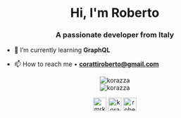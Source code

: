 <h1 align="center">Hi, I'm Roberto</h1>
<h3 align="center">A passionate developer from Italy</h3>

- 🌱 I’m currently learning **GraphQL**

- 📫 How to reach me • **corattiroberto@gmail.com**

<p align="center">
<img src="https://github-readme-stats.vercel.app/api?username=korazza&show_icons=true&theme=react" alt="korazza" />
<br>
<img src="https://github-readme-stats.vercel.app/api/top-langs/?username=korazza&layout=compact&hide=html&theme=react&card_width=445" alt="korazza" />
</p>

<p align="center">
<a href="https://twitter.com/mrkorazza" target="blank"><img align="center" src="https://cdn.jsdelivr.net/npm/simple-icons@3.0.1/icons/twitter.svg" alt="mrkorazza" height="30" width="30" /></a>
<a href="https://stackoverflow.com/users/korazza" target="blank"><img align="center" src="https://cdn.jsdelivr.net/npm/simple-icons@3.0.1/icons/stackoverflow.svg" alt="korazza" height="30" width="30" /></a>
<a href="https://instagram.com/roberto.coratti" target="blank"><img align="center" src="https://cdn.jsdelivr.net/npm/simple-icons@3.0.1/icons/instagram.svg" alt="roberto.coratti" height="30" width="30" /></a>
</p>

